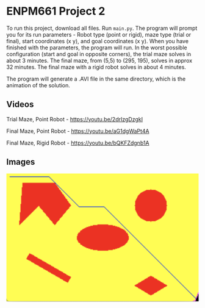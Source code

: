 # ENPM661 Project 2

To run this project, download all files. Run `main.py`. The program will prompt you for its run parameters - Robot type (point or rigid), maze type (trial or final), start coordinates (x y), and goal coordinates (x y). When you have finished with the parameters, the program will run. In the worst possible configuration (start and goal in opposite corners), the trial maze solves in about 3 minutes. The final maze, from (5,5) to (295, 195), solves in approx 32 minutes. The final maze with a rigid robot solves in about 4 minutes. 

The program will generate a .AVI file in the same directory, which is the animation of the solution. 

## Videos
Trial Maze, Point Robot - https://youtu.be/2drIzgDzgkI

Final Maze, Point Robot - https://youtu.be/aG1dgWaPt4A

Final Maze, Rigid Robot - https://youtu.be/bQKFZdgnb1A

## Images

![Final Maze (5,5)->(295,195)](https://github.com/BrianBock/ENPM661_Project2/blob/master/images/final_mze_imgecoords.png)
